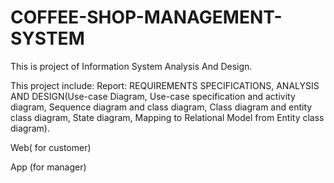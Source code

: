 # COFFEE-SHOP-MANAGEMENT-SYSTEM
This is project of Information System Analysis And Design.

This project include:
Report: REQUIREMENTS SPECIFICATIONS, ANALYSIS AND DESIGN(Use-case Diagram, Use-case specification and activity diagram, Sequence diagram and class diagram, Class diagram and entity class diagram, State diagram, Mapping to Relational Model from Entity class diagram).

Web( for customer)

App (for manager)
